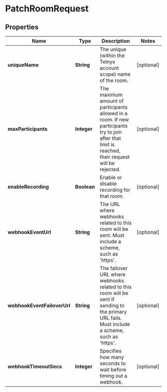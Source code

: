 

# PatchRoomRequest


## Properties

Name | Type | Description | Notes
------------ | ------------- | ------------- | -------------
**uniqueName** | **String** | The unique (within the Telnyx account scope) name of the room. |  [optional]
**maxParticipants** | **Integer** | The maximum amount of participants allowed in a room. If new participants try to join after that limit is reached, their request will be rejected. |  [optional]
**enableRecording** | **Boolean** | Enable or disable recording for that room. |  [optional]
**webhookEventUrl** | **String** | The URL where webhooks related to this room will be sent. Must include a scheme, such as &#39;https&#39;. |  [optional]
**webhookEventFailoverUrl** | **String** | The failover URL where webhooks related to this room will be sent if sending to the primary URL fails. Must include a scheme, such as &#39;https&#39;. |  [optional]
**webhookTimeoutSecs** | **Integer** | Specifies how many seconds to wait before timing out a webhook. |  [optional]



